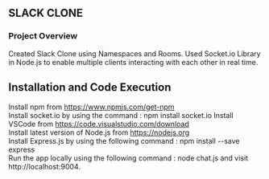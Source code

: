 ## SLACK CLONE

### Project Overview 
Created Slack Clone using Namespaces and Rooms. Used Socket.io Library in Node.js to enable multiple clients interacting with each other in real time. 

## Installation and Code Execution
Install npm from https://www.npmjs.com/get-npm <br />
Install socket.io by using the command : npm install socket.io
Install VSCode from https://code.visualstudio.com/download <br />
Install latest version of Node.js from https://nodejs.org <br />
Install Express.js by using the following command : npm install --save express <br />
Run the app locally using the following command : node chat.js and visit http://localhost:9004.



